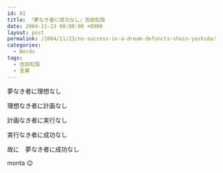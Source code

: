 ```yaml
---
id: 81
title: 『夢なき者に成功なし』吉田松陰
date: 2004-11-23 00:00:00 +0900
layout: post
permalink: /2004/11/23/no-success-in-a-dream-defuncts-shoin-yoshida/
categories:
  - Words
tags:
  - 吉田松陰
  - 言葉
---
```

夢なき者に理想なし
  
理想なき者に計画なし
  
計画なき者に実行なし
  
実行なき者に成功なし
  
故に　夢なき者に成功なし

monta 😉
